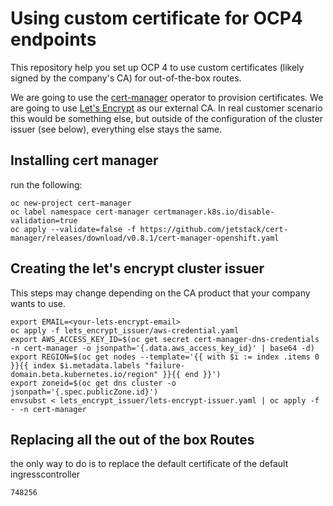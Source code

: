 # Using custom certificate for OCP4 endpoints

This repository help you set up OCP 4 to use custom certificates (likely signed by the company's CA) for out-of-the-box routes.

We are going to use the [cert-manager](https://cert-manager.readthedocs.io/en/latest/) operator to provision certificates.
We are going to use [Let's Encrypt](https://letsencrypt.org/) as our external CA. In real customer scenario this would be something else, but outside of the configuration of the cluster issuer (see below), everything else stays the same.

## Installing cert manager

run the following:

```shell
oc new-project cert-manager
oc label namespace cert-manager certmanager.k8s.io/disable-validation=true
oc apply --validate=false -f https://github.com/jetstack/cert-manager/releases/download/v0.8.1/cert-manager-openshift.yaml
```

## Creating the let's encrypt cluster issuer

This steps may change depending on the CA product that your company wants to use.

```shell
export EMAIL=<your-lets-encrypt-email>
oc apply -f lets_encrypt_issuer/aws-credential.yaml
export AWS_ACCESS_KEY_ID=$(oc get secret cert-manager-dns-credentials -n cert-manager -o jsonpath='{.data.aws_access_key_id}' | base64 -d)
export REGION=$(oc get nodes --template='{{ with $i := index .items 0 }}{{ index $i.metadata.labels "failure-domain.beta.kubernetes.io/region" }}{{ end }}')
export zoneid=$(oc get dns cluster -o jsonpath='{.spec.publicZone.id}')
envsubst < lets_encrypt_issuer/lets-encrypt-issuer.yaml | oc apply -f - -n cert-manager
```

## Replacing all the out of the box Routes

the only way to do is to replace the default certificate of the default ingresscontroller

```shell
748256
```

